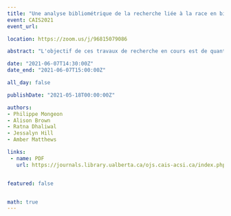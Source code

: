 ```yaml
---
title: "Une analyse bibliométrique de la recherche liée à la race en bibliothéconomie et sciences de l'information (BSI)"
event: CAIS2021
event_url: 

location: https://zoom.us/j/96815079086

abstract: "L'objectif de ces travaux de recherche en cours est de quantifier l'attention portée aux questions d'inégalité raciale vécues par les personnes autochtones, noires et de couleur (PANDC) dans la recherche en BSI. Nous constatons qu'en dépit d'une récente hausse des résultats de recherche liés aux PANDC, les publications sont peu nombreuses et ont tendance à recevoir moins de citations que d'autres travaux dans le même domaine de recherche. La recherche liée aux PANDC est présente, mais inégalement répartie dans plusieurs secteurs du domaine. Ces tendances peuvent aider à créer et à maintenir la dynamique pour remédier au manque persistant de diversité et d'équité dans le domaine de la BSI."

date: "2021-06-07T14:30:00Z"
date_end: "2021-06-07T15:00:00Z"

all_day: false

publishDate: "2021-05-18T00:00:00Z"

authors:
- Philippe Mongeon
- Alison Brown
- Ratna Dhaliwal
- Jessalyn Hill
- Amber Matthews

links:
 - name: PDF
   url: https://journals.library.ualberta.ca/ojs.cais-acsi.ca/index.php/cais-asci/article/view/1224/1026


featured: false


math: true
---
```

